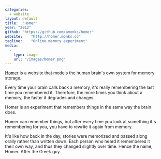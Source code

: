 ```yaml
---
categories:
  - website
layout: default
title:  "Homer"
year: "2012"
github: "https://github.com/amonks/homer"
website:    "http://homer.monks.co"
tagline:    "Online memory experiment"
media:
  -
    type: image
    url: "/images/homer.png"
---
```

<a href="http://homer.monks.co">Homer</a> is a website that models the human brain's own system for memory storage.

Every time your brain calls back a memory, it's really remembering the last time you remembered it. Therefore, the more times you think about a memory, the faster it degrades and changes.

Homer is an experiment that remembers things in the same way the brain does.

Homer can remember things, but after every time you look at something it's remembering for you, you have to rewrite it again from memory.

It's like how back in the day, stories were memorized and passed along orally rather than written down. Each person who heard it remembered it their own way, and thus they changed slightly over time. Hence the name, Homer. After the Greek guy.
